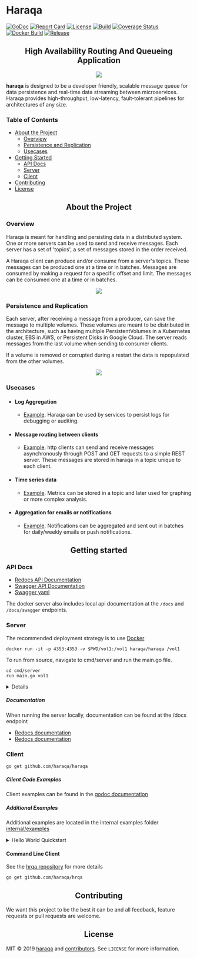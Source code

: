 Haraqa
===
[![GoDoc](https://godoc.org/github.com/haraqa/haraqa?status.svg)](https://pkg.go.dev/github.com/haraqa/haraqa?tab=doc)
[![Report Card](https://goreportcard.com/badge/github.com/haraqa/haraqa)](https://goreportcard.com/report/haraqa/haraqa)
[![License](https://img.shields.io/github/license/haraqa/haraqa.svg)](https://github.com/haraqa/haraqa/blob/master/LICENSE)
[![Build](https://github.com/haraqa/haraqa/workflows/build/badge.svg)](https://github.com/haraqa/haraqa/blob/master/.github/workflows/go.yml)
[![Coverage Status](https://coveralls.io/repos/github/haraqa/haraqa/badge.svg)](https://coveralls.io/github/haraqa/haraqa)
[![Docker Build](https://img.shields.io/docker/cloud/build/haraqa/haraqa.svg)](https://hub.docker.com/r/haraqa/haraqa/)
[![Release](https://img.shields.io/github/release/haraqa/haraqa.svg)](https://github.com/haraqa/haraqa/releases)

<h2 align="center">High Availability Routing And Queueing Application</h2>

<div align="center">
  <a href="https://github.com/haraqa/haraqa">
    <img src="https://raw.githubusercontent.com/haraqa/haraqa/media/mascot.png"/>
  </a>
</div>

**haraqa** is designed to be a developer friendly, scalable message queue for data
persistence and real-time data streaming between microservices. Haraqa provides high-throughput,
low-latency, fault-tolerant pipelines for architectures of any size.


### Table of Contents
* [About the Project](#about-the-project)
  * [Overview](#overview)
  * [Persistence and Replication](#persistence-and-replication)
  * [Usecases](#usecases)
* [Getting Started](#getting-started)
  * [API Docs](#api-docs)
  * [Server](#server)
  * [Client](#client)
* [Contributing](#contributing)
* [License](#license)

<h2 align="center">About the Project</h2>

### Overview
Haraqa is meant for handling and persisting data in a distributed system. One or more
servers can be used to send and receive messages. Each server has a set of 'topics',
a set of messages stored in the order received.

A Haraqa client can produce and/or consume from a server's topics. These messages
can be produced one at a time or in batches. Messages are consumed by making a request
for a specific offset and limit. The messages can be consumed one at a
time or in batches.

<div align="center">
  <a href="https://raw.githubusercontent.com/haraqa/haraqa/media/diagram.jpg">
    <img src="https://raw.githubusercontent.com/haraqa/haraqa/media/diagram.jpg"/>
  </a>
</div>

### Persistence and Replication
Each server, after receiving a message from a producer, can save the message to multiple
volumes. These volumes are meant to be distributed in the architecture, such as having
multiple PersistentVolumes in a Kubernetes cluster, EBS in AWS, or Persistent Disks in
Google Cloud. The server reads messages from the last volume when sending to consumer clients.

If a volume is removed or corrupted during a restart the data is repopulated from the other volumes.

<div align="center">
  <a href="https://raw.githubusercontent.com/haraqa/haraqa/media/replication.jpg">
    <img src="https://raw.githubusercontent.com/haraqa/haraqa/media/replication.jpg"/>
  </a>
</div>

### Usecases
* #### Log Aggregation
  * [Example](https://github.com/haraqa/haraqa/tree/master/internal/examples/logs).
  Haraqa can be used by services to persist logs for debugging or auditing.
* #### Message routing between clients
  * [Example](https://github.com/haraqa/haraqa/tree/master/internal/examples/message_routing).
http clients can send and receive messages asynchronously through POST and GET requests
to a simple REST server. These messages are stored in haraqa in a topic unique to each client.
* #### Time series data
  * [Example](https://github.com/haraqa/haraqa/tree/master/internal/examples/time_series).
  Metrics can be stored in a topic and later used for graphing or more complex analysis.
* #### Aggregation for emails or notifications
  * [Example](https://github.com/haraqa/haraqa/tree/master/internal/examples/emails).
  Notifications can be aggregated and sent out in batches for daily/weekly emails or push notifications.

<h2 align="center">Getting started</h2>

### API Docs
* [Redocs API Documentation](https://haraqa.github.io/haraqa/cmd/server/redocs.html)
* [Swagger API Documentation](https://haraqa.github.io/haraqa/cmd/server/swagger.html)
* [Swagger yaml](https://github.com/haraqa/haraqa/blob/master/cmd/server/swagger.yaml)

The docker server also includes local api documentation at the `/docs` and `/docs/swagger` endpoints.

### Server
The recommended deployment strategy is to use [Docker](hub.docker.com/r/haraqa/haraqa)
```
docker run -it -p 4353:4353 -v $PWD/vol1:/vol1 haraqa/haraqa /vol1
```

To run from source, navigate to cmd/server and run the main.go file.
```
cd cmd/server
run main.go vol1
```

<details><summary>Details</summary>
<p>

```
docker run -it [port mapping] [volume mounts] haraqa/haraqa [flags] [volumes]
```

##### Flags:
```
  -http    uint    Port to listen on (default 4353)
  -cache   boolean Enable queue file caching (default true)
  -cors    boolean Enable CORS (default true)
  -docs    boolean Enable Docs pages (default true)
  -entries integer The number of msg entries per queue file before creating a new file (default 5000)
  -limit   integer Default batch limit for consumers (default -1)
  -ballast integer Garbage collection memory ballast size in bytes (default 1073741824)
  -prometheus boolean Enable prometheus metrics (default true)
```

##### Volumes:
Volumes will be written to in the order given and recovered from in the reverse
order. Consumer requests are read from the last volume. For this reason it's
recommended to use a local volume last.

For instance, given
```
docker run haraqa/haraqa /vol1 /vol2 /vol3
```

When a message is received it will be written to /vol1, then /vol2, then /vol3.
When a message is consumed it will be read from /vol3.

During recovery, if data exists in /vol3 it will be replicated to volumes /vol1 and /vol2.
If /vol3 is empty, /vol2 will be replicated to /vol1 and /vol3.

</p>
</details>

##### Documentation
When running the server locally, documentation can be found at the /docs endpoint
* [Redocs documentation](localhost:4353/docs)
* [Redocs documentation](localhost:4353/docs/swagger)

### Client
```
go get github.com/haraqa/haraqa
```
##### Client Code Examples
Client examples can be found in the
[godoc documentation](https://pkg.go.dev/github.com/haraqa/haraqa?tab=doc#pkg-overview)

##### Additional Examples
Additional examples are located in the internal examples folder [internal/examples](https://github.com/haraqa/haraqa/tree/master/internal/examples)

<details><summary>Hello World Quickstart</summary>
<p>

```
package main

import (
  "context"
  "log"

  "github.com/haraqa/haraqa"
)

func main() {
  client, err := haraqa.NewClient(haraqa.WithAddr("127.0.0.1"))
  if err != nil {
    panic(err)
  }
  defer client.Close()

  var (
    ctx    = context.Background()
    topic  = []byte("my_topic")
    msg1   = []byte("hello")
    msg2   = []byte("world")
    offset = 0
    limit  = 2048
  )

  // produce messages in a batch
  err = client.Produce(ctx, topic, msg1, msg2)
  if err != nil {
    panic(err)
  }

  // consume messages in a batch
  msgs, err := client.Consume(ctx, topic, offset, limit, nil)
  if err != nil {
    panic(err)
  }

  log.Println(msgs)
}
```

</p>
</details>

#### Command Line Client

See the [hrqa repository](https://github.com/haraqa/hrqa) for more details

```
go get github.com/haraqa/hrqa
```

<h2 align="center">Contributing</h2>

We want this project to be the best it can be and all feedback, feature requests or pull requests are welcome.

<h2 align="center">License</h2>

MIT © 2019 [haraqa](https://github.com/haraqa/) and [contributors](https://github.com/haraqa/haraqa/graphs/contributors). See `LICENSE` for more information.